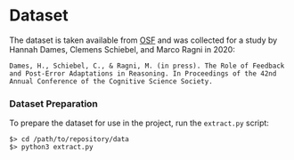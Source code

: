 Dataset
=======

The dataset is taken available from [OSF](https://osf.io/dy3gr/) and was collected for a study by Hannah Dames, Clemens Schiebel, and Marco Ragni in 2020:

    Dames, H., Schiebel, C., & Ragni, M. (in press). The Role of Feedback and Post-Error Adaptations in Reasoning. In Proceedings of the 42nd Annual Conference of the Cognitive Science Society.

### Dataset Preparation

To prepare the dataset for use in the project, run the `extract.py` script:

```
$> cd /path/to/repository/data
$> python3 extract.py
```
